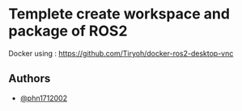 
# Templete create workspace and package of ROS2

Docker using : https://github.com/Tiryoh/docker-ros2-desktop-vnc


## Authors

- [@phn1712002](https://github.com/phn1712002)


